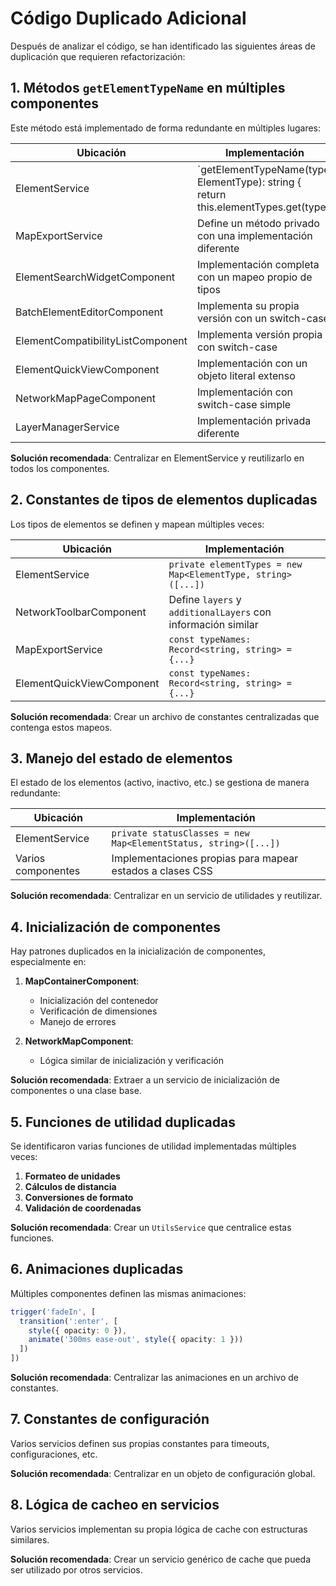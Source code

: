 # Código Duplicado Adicional

Después de analizar el código, se han identificado las siguientes áreas de duplicación que requieren refactorización:

## 1. Métodos `getElementTypeName` en múltiples componentes

Este método está implementado de forma redundante en múltiples lugares:

| Ubicación | Implementación |
|-----------|----------------|
| ElementService | `getElementTypeName(type: ElementType): string { return this.elementTypes.get(type) || 'Desconocido'; }` |
| MapExportService | Define un método privado con una implementación diferente |
| ElementSearchWidgetComponent | Implementación completa con un mapeo propio de tipos |
| BatchElementEditorComponent | Implementa su propia versión con un switch-case |
| ElementCompatibilityListComponent | Implementa versión propia con switch-case |
| ElementQuickViewComponent | Implementación con un objeto literal extenso |
| NetworkMapPageComponent | Implementación con switch-case simple |
| LayerManagerService | Implementación privada diferente |

**Solución recomendada**: Centralizar en ElementService y reutilizarlo en todos los componentes.

## 2. Constantes de tipos de elementos duplicadas

Los tipos de elementos se definen y mapean múltiples veces:

| Ubicación | Implementación |
|-----------|----------------|
| ElementService | `private elementTypes = new Map<ElementType, string>([...])` |
| NetworkToolbarComponent | Define `layers` y `additionalLayers` con información similar |
| MapExportService | `const typeNames: Record<string, string> = {...}` |
| ElementQuickViewComponent | `const typeNames: Record<string, string> = {...}` |

**Solución recomendada**: Crear un archivo de constantes centralizadas que contenga estos mapeos.

## 3. Manejo del estado de elementos

El estado de los elementos (activo, inactivo, etc.) se gestiona de manera redundante:

| Ubicación | Implementación |
|-----------|----------------|
| ElementService | `private statusClasses = new Map<ElementStatus, string>([...])` |
| Varios componentes | Implementaciones propias para mapear estados a clases CSS |

**Solución recomendada**: Centralizar en un servicio de utilidades y reutilizar.

## 4. Inicialización de componentes

Hay patrones duplicados en la inicialización de componentes, especialmente en:

1. **MapContainerComponent**:
   - Inicialización del contenedor
   - Verificación de dimensiones
   - Manejo de errores

2. **NetworkMapComponent**:
   - Lógica similar de inicialización y verificación

**Solución recomendada**: Extraer a un servicio de inicialización de componentes o una clase base.

## 5. Funciones de utilidad duplicadas

Se identificaron varias funciones de utilidad implementadas múltiples veces:

1. **Formateo de unidades**
2. **Cálculos de distancia**
3. **Conversiones de formato**
4. **Validación de coordenadas**

**Solución recomendada**: Crear un `UtilsService` que centralice estas funciones.

## 6. Animaciones duplicadas

Múltiples componentes definen las mismas animaciones:

```typescript
trigger('fadeIn', [
  transition(':enter', [
    style({ opacity: 0 }),
    animate('300ms ease-out', style({ opacity: 1 }))
  ])
])
```

**Solución recomendada**: Centralizar las animaciones en un archivo de constantes.

## 7. Constantes de configuración

Varios servicios definen sus propias constantes para timeouts, configuraciones, etc.

**Solución recomendada**: Centralizar en un objeto de configuración global.

## 8. Lógica de cacheo en servicios

Varios servicios implementan su propia lógica de cache con estructuras similares.

**Solución recomendada**: Crear un servicio genérico de cache que pueda ser utilizado por otros servicios. 